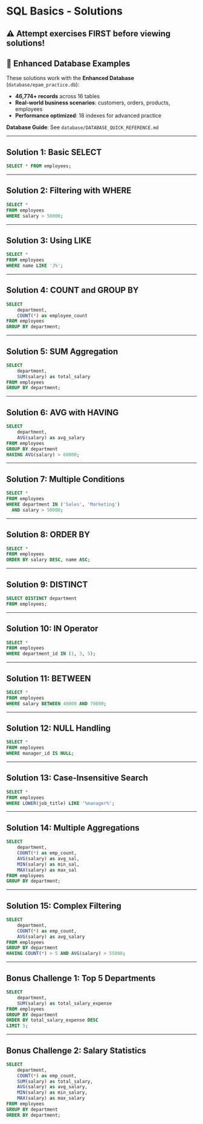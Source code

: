 # SQL Basics - Solutions

## ⚠️ Attempt exercises FIRST before viewing solutions!

## 🚀 Enhanced Database Examples
These solutions work with the **Enhanced Database** (`database/epam_practice.db`):
- **46,774+ records** across 16 tables
- **Real-world business scenarios**: customers, orders, products, employees
- **Performance optimized**: 18 indexes for advanced practice

**Database Guide**: See `database/DATABASE_QUICK_REFERENCE.md`

---

## Solution 1: Basic SELECT
```sql
SELECT * FROM employees;
```

---

## Solution 2: Filtering with WHERE
```sql
SELECT * 
FROM employees
WHERE salary > 50000;
```

---

## Solution 3: Using LIKE
```sql
SELECT * 
FROM employees
WHERE name LIKE 'J%';
```

---

## Solution 4: COUNT and GROUP BY
```sql
SELECT 
    department,
    COUNT(*) as employee_count
FROM employees
GROUP BY department;
```

---

## Solution 5: SUM Aggregation
```sql
SELECT 
    department,
    SUM(salary) as total_salary
FROM employees
GROUP BY department;
```

---

## Solution 6: AVG with HAVING
```sql
SELECT 
    department,
    AVG(salary) as avg_salary
FROM employees
GROUP BY department
HAVING AVG(salary) > 60000;
```

---

## Solution 7: Multiple Conditions
```sql
SELECT * 
FROM employees
WHERE department IN ('Sales', 'Marketing')
  AND salary > 50000;
```

---

## Solution 8: ORDER BY
```sql
SELECT * 
FROM employees
ORDER BY salary DESC, name ASC;
```

---

## Solution 9: DISTINCT
```sql
SELECT DISTINCT department 
FROM employees;
```

---

## Solution 10: IN Operator
```sql
SELECT * 
FROM employees
WHERE department_id IN (1, 3, 5);
```

---

## Solution 11: BETWEEN
```sql
SELECT * 
FROM employees
WHERE salary BETWEEN 40000 AND 70000;
```

---

## Solution 12: NULL Handling
```sql
SELECT * 
FROM employees
WHERE manager_id IS NULL;
```

---

## Solution 13: Case-Insensitive Search
```sql
SELECT * 
FROM employees
WHERE LOWER(job_title) LIKE '%manager%';
```

---

## Solution 14: Multiple Aggregations
```sql
SELECT 
    department,
    COUNT(*) as emp_count,
    AVG(salary) as avg_sal,
    MIN(salary) as min_sal,
    MAX(salary) as max_sal
FROM employees
GROUP BY department;
```

---

## Solution 15: Complex Filtering
```sql
SELECT 
    department,
    COUNT(*) as emp_count,
    AVG(salary) as avg_salary
FROM employees
GROUP BY department
HAVING COUNT(*) > 5 AND AVG(salary) > 55000;
```

---

## Bonus Challenge 1: Top 5 Departments
```sql
SELECT 
    department,
    SUM(salary) as total_salary_expense
FROM employees
GROUP BY department
ORDER BY total_salary_expense DESC
LIMIT 5;
```

---

## Bonus Challenge 2: Salary Statistics
```sql
SELECT 
    department,
    COUNT(*) as emp_count,
    SUM(salary) as total_salary,
    AVG(salary) as avg_salary,
    MIN(salary) as min_salary,
    MAX(salary) as max_salary
FROM employees
GROUP BY department
ORDER BY department;
```
